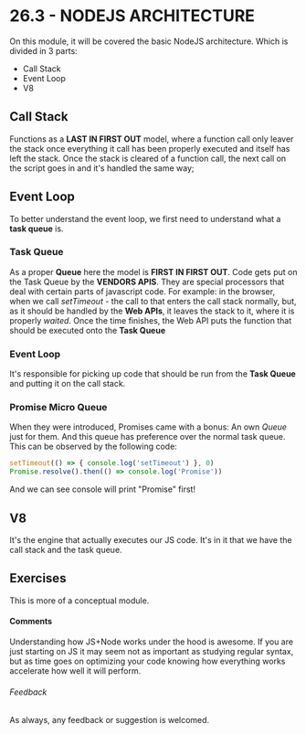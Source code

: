 # 26.3 - NODEJS ARCHITECTURE

On this module, it will be covered the basic NodeJS architecture. Which is divided in 3 parts:

* Call Stack
* Event Loop
* V8

## Call Stack

Functions as a **LAST IN FIRST OUT** model, where a function call only leaver the stack once everything it call has been properly executed and itself has left the stack. Once the stack is cleared of a function call, the next call on the script goes in and it's handled the same way;

## Event Loop

To better understand the event loop, we first need to understand what a **task queue** is.

### Task Queue

As a proper **Queue** here the model is **FIRST IN FIRST OUT**. Code gets put on the Task Queue by the **VENDORS APIS**. They are special processors that deal with certain parts of javascript code. For example: in the browser, when we call *setTimeout* - the call to that enters the call stack normally, but, as it should be handled by the **Web APIs**, it leaves the stack to it, where it is properly *waited*. Once the time finishes, the Web API puts the function that should be executed onto the **Task Queue**

### Event Loop

It's responsible for picking up code that should be run from the **Task Queue** and putting it on the call stack.

### Promise Micro Queue

When they were introduced, Promises came with a bonus: An own *Queue* just for them. And this queue has preference over the normal task queue. This can be observed by the following code:

```javascript
setTimeout(() => { console.log('setTimeout') }, 0)
Promise.resolve().then(() => console.log('Promise'))
```

And we can see console will print "Promise" first!

## V8

It's the engine that actually executes our JS code. It's in it that we have the call stack and the task queue.


## Exercises

This is more of a conceptual module.

#### Comments

Understanding how JS+Node works under the hood is awesome. If you are just starting on JS it may seem not as important as studying regular syntax, but as time goes on optimizing your code knowing how everything works accelerate how well it will perform.

###### Feedback

As always, any feedback or suggestion is welcomed.

